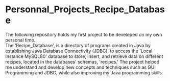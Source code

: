 # Personnal_Projects_Recipe_Database
The following repository holds my first project to be developed on my own personal time.  
The 'Recipe_Database', is a directory of programs created in Java by establishing Java Database Connectivity (JDBC), to access the
'Local Instance MySQL80' database to store, insert, and retrieve data on different recipes, located in the databases' schemas, 'recipes.'
The project helped me understand and develop new concepts and techniques such as GUI Programming and JDBC, while also improving
my Java programming skills.


